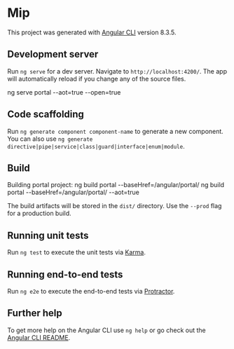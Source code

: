 # Mip

This project was generated with [Angular CLI](https://github.com/angular/angular-cli) version 8.3.5.

## Development server

Run `ng serve` for a dev server. Navigate to `http://localhost:4200/`. The app will automatically reload if you change any of the source files.

ng serve portal --aot=true --open=true

## Code scaffolding

Run `ng generate component component-name` to generate a new component. You can also use `ng generate directive|pipe|service|class|guard|interface|enum|module`.

## Build

Building portal project: 
ng build portal --baseHref=/angular/portal/
ng build portal --baseHref=/angular/portal/ --aot=true

The build artifacts will be stored in the `dist/` directory. Use the `--prod` flag for a production build.

## Running unit tests

Run `ng test` to execute the unit tests via [Karma](https://karma-runner.github.io).

## Running end-to-end tests

Run `ng e2e` to execute the end-to-end tests via [Protractor](http://www.protractortest.org/).

## Further help

To get more help on the Angular CLI use `ng help` or go check out the [Angular CLI README](https://github.com/angular/angular-cli/blob/master/README.md).
